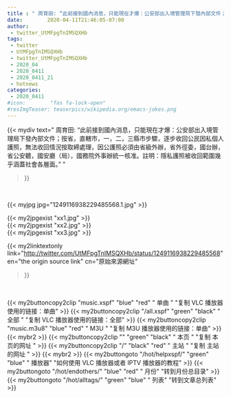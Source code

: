 ```yaml
---
title : " 周育田: “此前接到國內消息，只能現在才爆：公安部出入境管理局下發內部文件；按省，直轄市，一，二，三縣市步驟，逐步收回公民因私個人護照，無法收回情況按取締處理，因公護照必須由省級外辦，省外徑委，國台辦，省公安聽，國安廳（局），國務院外事辦統一核准。註明：隱私護照被收回範圍幾乎涵蓋社會各層面。”  "
date:        2020-04-11T21:46:05-07:00
author:
 - twitter_UtMFpgTnIMSQXHb
tags:
 - twitter
 - UtMFpgTnIMSQXHb
 - twitter_UtMFpgTnIMSQXHb
 - 2020_04
 - 2020_0411
 - 2020_0411_21
 - hotnews
categories:
 - 2020_0411
#icon:        "fas fa-lock-open"
#resImgTeaser: teaserpics/wikipedia.org/emacs-jokes.png
---
```


{{< mydiv text=" 周育田: “此前接到國內消息，只能現在才爆：公安部出入境管理局下發內部文件；按省，直轄市，一，二，三縣市步驟，逐步收回公民因私個人護照，無法收回情況按取締處理，因公護照必須由省級外辦，省外徑委，國台辦，省公安聽，國安廳（局），國務院外事辦統一核准。註明：隱私護照被收回範圍幾乎涵蓋社會各層面。”  "
>}}
<br>


 {{< myjpg jpg="1249116938229485568.1.jpg" >}}<br> 

{{< my2jpgexist "xx1.jpg" >}}<br>
{{< my2jpgexist "xx2.jpg" >}}<br>
{{< my2jpgexist "xx3.jpg" >}}<br>


{{< my2linktextonly link="http://twitter.com/UtMFpgTnIMSQXHb/status/1249116938229485568"
en="the origin source link" cn="原始來源網址"
>}}


<br>

{{< my2buttoncopy2clip "music.xspf"        "blue"   "red"    " 单曲 "  "复制 VLC 播放器使用的链接：单曲" >}} {{< my2buttoncopy2clip "/all.xspf"         "green"  "black"  " 全部 "  "复制 VLC 播放器使用的链接：全部" >}} {{< my2buttoncopy2clip "music.m3u8"        "blue"   "red"    " M3U  "    "复制 M3U 播放器使用的链接：单曲" >}} {{< mybr2 >}} {{< my2buttoncopy2clip ""                  "green"  "black"  " 本页 "    "复制 本页的网址 " >}} {{< my2buttoncopy2clip "/"                 "black"  "red"    " 主站 "    "复制 主站的网址 " >}} {{< mybr2 >}} {{< my2buttongoto      "/hot/helpxspf/"    "green"  "blue"   " 播放器" "如何使用 VLC 播放器或者 IPTV 播放器的教程" >}} {{< my2buttongoto      "/hot/endothers/"   "blue"   "red"    " 月份"   "转到月份总目录" >}} {{< my2buttongoto      "/hot/alltags/"     "green"  "blue"   " 列表"   "转到文章总列表" >}} 
